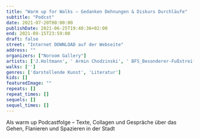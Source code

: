 ```yaml
---
title: "Warm up for Walks – Gedanken Dehnungen & Diskurs Durchläufe"
subtitle: "Podcst"
date: 2021-07-20T00:00:00
publishDate: 2021-06-25T19:40:36+02:00
end: 2021-09-15T23:59:00
draft: false
street: "Internet DOWNLOAD auf der Webseite"
address: ""
organizers: ["Noroom Gallery"]
artists: ['J.Holtmann', ' Armin Chodzinski', ' BFS_Besonderer-Fußstreifendienst', ' Bogomir Ecker', ' Ole Frahm ', ' Michael Hueners', ' Stefan Kaegie', ' Susanne König', ' Peter Piller', ' Knarf Rellöm', ' Martin Schmitz', ' Katrin Wildner']
walks: ['']
genres: ['darstellende Kunst', 'Literatur']
kids: []
featuredImage: ""
repeats: []
repeat_times: []
sequels: []
sequel_times: []
---
```


Als warm up  Podcastfolge – Texte, Collagen und  Gespräche  über das Gehen, Flanieren und Spazieren in der Stadt